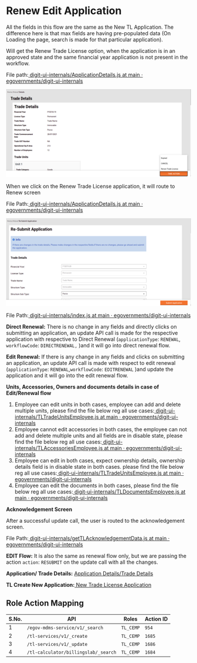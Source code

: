 # Renew Edit Application

All the fields in this flow are the same as the New TL Application. The difference here is that max fields are having pre-populated data (On Loading the page, search is made for that particular application).

Will get the Renew Trade License option, when the application is in an approved state and the same financial year application is not present in the workflow.

File path:[ <img src="https://github.com/fluidicon.png" alt="" data-size="line">digit-ui-internals/ApplicationDetails.js at main · egovernments/digit-ui-internals](https://github.com/egovernments/digit-ui-internals/blob/main/packages/modules/tl/src/pages/employee/ApplicationDetails.js)

![](<../../../../../.gitbook/assets/image (269).png>)

When we click on the Renew Trade License application, it will route to Renew screen

File Path:[ <img src="https://github.com/fluidicon.png" alt="" data-size="line">digit-ui-internals/ApplicationDetails.js at main · egovernments/digit-ui-internals](https://github.com/egovernments/digit-ui-internals/blob/main/packages/modules/tl/src/pages/employee/ApplicationDetails.js)

![](<../../../../../.gitbook/assets/image (232).png>)

File Path:[ <img src="https://github.com/fluidicon.png" alt="" data-size="line">digit-ui-internals/index.js at main · egovernments/digit-ui-internals](https://github.com/egovernments/digit-ui-internals/blob/main/packages/modules/tl/src/pages/employee/ReNewApplication/index.js)

**Direct Renewal:** There is no change in any fields and directly clicks on submitting an application, an update API call is made for the respective application with respective to Direct Renewal (`applicationType`: `RENEWAL`, `workflowCode`: `DIRECTRENEWAL,` )and it will go into direct renewal flow.

**Edit Renewal:** If there is any change in any fields and clicks on submitting an application, an update API call is made with respect to edit renewal (`applicationType`: `RENEWAL`,`workflowCode`: `EDITRENEWAL` )and update the application and it will go into the edit renewal flow.

**Units, Accessories, Owners and documents details in case of Edit/Renewal flow**

1. Employee can edit units in both cases, employee can add and delete multiple units, please find the file below reg all use cases:[ <img src="https://github.com/fluidicon.png" alt="" data-size="line">digit-ui-internals/TLTradeUnitsEmployee.js at main · egovernments/digit-ui-internals](https://github.com/egovernments/digit-ui-internals/blob/main/packages/modules/tl/src/pageComponents/TLTradeUnitsEmployee.js)
2. Employee cannot edit accessories in both cases, the employee can not add and delete multiple units and all fields are in disable state, please find the file below reg all use cases:[ <img src="https://github.com/fluidicon.png" alt="" data-size="line">digit-ui-internals/TLAccessoriesEmployee.js at main · egovernments/digit-ui-internals](https://github.com/egovernments/digit-ui-internals/blob/main/packages/modules/tl/src/pageComponents/TLAccessoriesEmployee.js)
3. Employee can edit in both cases, expect ownership details, ownership details field is in disable state in both cases. please find the file below reg all use cases:[ <img src="https://github.com/fluidicon.png" alt="" data-size="line">digit-ui-internals/TLTradeUnitsEmployee.js at main · egovernments/digit-ui-internals](https://github.com/egovernments/digit-ui-internals/blob/main/packages/modules/tl/src/pageComponents/TLTradeUnitsEmployee.js)
4. Employee can edit the documents in both cases, please find the file below reg all use cases:[ <img src="https://github.com/fluidicon.png" alt="" data-size="line">digit-ui-internals/TLDocumentsEmployee.js at main · egovernments/digit-ui-internals](https://github.com/egovernments/digit-ui-internals/blob/main/packages/modules/tl/src/pageComponents/TLDocumentsEmployee.js)

**Acknowledgement Screen**

After a successful update call, the user is routed to the acknowledgement screen.

File Path:[ <img src="https://github.com/fluidicon.png" alt="" data-size="line">digit-ui-internals/getTLAcknowledgementData.js at main · egovernments/digit-ui-internals](https://github.com/egovernments/digit-ui-internals/blob/main/packages/modules/tl/src/utils/getTLAcknowledgementData.js)

**EDIT Flow:** It is also the same as renewal flow only, but we are passing the action `action`: `RESUBMIT` on the update call with all the changes.

**Application/ Trade Details:** [Application Details/Trade Details](application-details-trade-details-ui-flows.md)

**TL Create New Application:**[ New Trade License Application](new-trade-license-ui-flow.md)

## **Role Action Mapping**

| S.No. | API                                  | Roles     | Action ID |
| ----- | ------------------------------------ | --------- | --------- |
| 1     | `/egov-mdms-service/v1/_search`      | `TL_CEMP` | `954`     |
| 2     | `/tl-services/v1/_create`            | `TL_CEMP` | `1685`    |
| 3     | `/tl-services/v1/_update`            | `TL_CEMP` | `1686`    |
| 4     | `/tl-calculator/billingslab/_search` | `TL_CEMP` | `1684`    |
